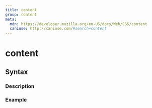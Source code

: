 ```yaml
---
title: content
group: content
meta:
  mdn: https://developer.mozilla.org/en-US/docs/Web/CSS/content
  caniuse: http://caniuse.com/#search=content
---
```


# content
<!--- Introduction for content, keep it brief and set the overall context -->

## Syntax
<!--- Introduce the various syntax for content -->

### Description
<!--- For each major section of syntax, provide a description explaining its usage further -->

### Example
<!--- Provide code examples for the syntax block you're currently describing -->